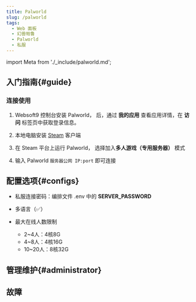 ```yaml
---
title: Palworld
slug: /palworld
tags:
  - Web 面板
  - 幻兽帕鲁
  - Palworld
  - 私服
---
```


import Meta from './_include/palworld.md';

<Meta name="meta" />

## 入门指南{#guide}

### 连接使用

1. Websoft9 控制台安装 Palworld， 后，通过 **我的应用** 查看应用详情，在 **访问** 标签页中获取登录信息。

2. 本地电脑安装 [Steam](https://store.steampowered.com) 客户端

2. 在 Steam 平台上运行 Palworld， 选择加入**多人游戏（专用服务器）** 模式

3. 输入 Palworld  `服务器公网 IP:port`  即可连接


## 配置选项{#configs}

- 私服连接密码：编排文件 .env 中的 **SERVER_PASSWORD**

- 多语言（✅）

- 最大在线人数限制
    - 2~4人：4核8G
    - 4~8人：4核16G
    - 10~20人：8核32G

## 管理维护{#administrator}


## 故障

